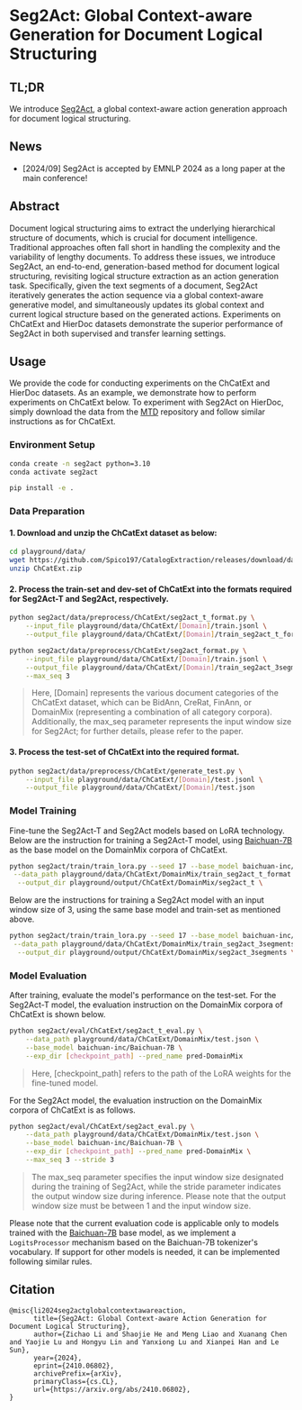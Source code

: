 # Seg2Act: Global Context-aware Generation for Document Logical Structuring


## TL;DR

We introduce [Seg2Act](https://arxiv.org/abs/2410.06802), a global context-aware action generation approach for document logical structuring.

## News

* [2024/09] Seg2Act is accepted by EMNLP 2024 as a long paper at the main conference!

## Abstract

Document logical structuring aims to extract the underlying hierarchical structure of documents, which is crucial for document intelligence. Traditional approaches often fall short in handling the complexity and the variability of lengthy documents. To address these issues, we introduce Seg2Act, an end-to-end, generation-based method for document logical structuring, revisiting logical structure extraction as an action generation task. Specifically, given the text segments of a document, Seg2Act iteratively generates the action sequence via a global context-aware generative model, and simultaneously updates its global context and current logical structure based on the generated actions. Experiments on ChCatExt and HierDoc datasets demonstrate the superior performance of Seg2Act in both supervised and transfer learning settings.



## Usage

We provide the code for conducting experiments on the ChCatExt and HierDoc datasets. As an example, we demonstrate how to perform experiments on ChCatExt below. To experiment with Seg2Act on HierDoc, simply download the data from the [MTD](https://github.com/Pengfei-Hu/MTD) repository and follow similar instructions as for ChCatExt.

### Environment Setup

``` bash
conda create -n seg2act python=3.10
conda activate seg2act

pip install -e .
```

### Data Preparation

#### 1. Download and unzip the ChCatExt dataset as below:

``` bash
cd playground/data/
wget https://github.com/Spico197/CatalogExtraction/releases/download/data-v1/ChCatExt.zip
unzip ChCatExt.zip
```

#### 2. Process the train-set and dev-set of ChCatExt into the formats required for Seg2Act-T and Seg2Act, respectively.

``` bash
python seg2act/data/preprocess/ChCatExt/seg2act_t_format.py \
    --input_file playground/data/ChCatExt/[Domain]/train.jsonl \
    --output_file playground/data/ChCatExt/[Domain]/train_seg2act_t_format.json

python seg2act/data/preprocess/ChCatExt/seg2act_format.py \
    --input_file playground/data/ChCatExt/[Domain]/train.jsonl \
    --output_file playground/data/ChCatExt/[Domain]/train_seg2act_3segments_format.json \
    --max_seq 3
```

> Here, [Domain] represents the various document categories of the ChCatExt dataset, which can be BidAnn, CreRat, FinAnn, or DomainMix (representing a combination of all category corpora).
> Additionally, the max_seq parameter represents the input window size for Seg2Act; for further details, please refer to the paper.

#### 3. Process the test-set of ChCatExt into the required format.

``` bash
python seg2act/data/preprocess/ChCatExt/generate_test.py \
    --input_file playground/data/ChCatExt/[Domain]/test.jsonl \
    --output_file playground/data/ChCatExt/[Domain]/test.json
```

### Model Training

Fine-tune the Seg2Act-T and Seg2Act models based on LoRA technology. Below are the instruction for training a Seg2Act-T model, using [Baichuan-7B](https://huggingface.co/baichuan-inc/Baichuan-7B) as the base model on the DomainMix corpora of ChCatExt.

``` bash
python seg2act/train/train_lora.py --seed 17 --base_model baichuan-inc/Baichuan-7B \
 --data_path playground/data/ChCatExt/DomainMix/train_seg2act_t_format.json \
  --output_dir playground/output/ChCatExt/DomainMix/seg2act_t \
```

Below are the instructions for training a Seg2Act model with an input window size of 3, using the same base model and train-set as mentioned above.

``` bash
python seg2act/train/train_lora.py --seed 17 --base_model baichuan-inc/Baichuan-7B \
 --data_path playground/data/ChCatExt/DomainMix/train_seg2act_3segments_format.json \
  --output_dir playground/output/ChCatExt/DomainMix/seg2act_3segments \
```

### Model Evaluation

After training, evaluate the model's performance on the test-set. 
For the Seg2Act-T model, the evaluation instruction on the DomainMix corpora of ChCatExt is shown below.

``` bash
python seg2act/eval/ChCatExt/seg2act_t_eval.py \
    --data_path playground/data/ChCatExt/DomainMix/test.json \
    --base_model baichuan-inc/Baichuan-7B \
    --exp_dir [checkpoint_path] --pred_name pred-DomainMix
```

> Here, [checkpoint_path] refers to the path of the LoRA weights for the fine-tuned model. 

For the Seg2Act model, the evaluation instruction on the DomainMix corpora of ChCatExt is as follows.

``` bash
python seg2act/eval/ChCatExt/seg2act_eval.py \
    --data_path playground/data/ChCatExt/DomainMix/test.json \
    --base_model baichuan-inc/Baichuan-7B \
    --exp_dir [checkpoint_path] --pred_name pred-DomainMix \
    --max_seq 3 --stride 3
```

> The max_seq parameter specifies the input window size designated during the training of Seg2Act, while the stride parameter indicates the output window size during inference. Please note that the output window size must be between 1 and the input window size.

Please note that the current evaluation code is applicable only to models trained with the [Baichuan-7B](https://huggingface.co/baichuan-inc/Baichuan-7B) base model, as we implement a `LogitsProcessor` mechanism based on the Baichuan-7B tokenizer's vocabulary. If support for other models is needed, it can be implemented following similar rules.

## Citation

``` 
@misc{li2024seg2actglobalcontextawareaction,
      title={Seg2Act: Global Context-aware Action Generation for Document Logical Structuring}, 
      author={Zichao Li and Shaojie He and Meng Liao and Xuanang Chen and Yaojie Lu and Hongyu Lin and Yanxiong Lu and Xianpei Han and Le Sun},
      year={2024},
      eprint={2410.06802},
      archivePrefix={arXiv},
      primaryClass={cs.CL},
      url={https://arxiv.org/abs/2410.06802}, 
}
```
